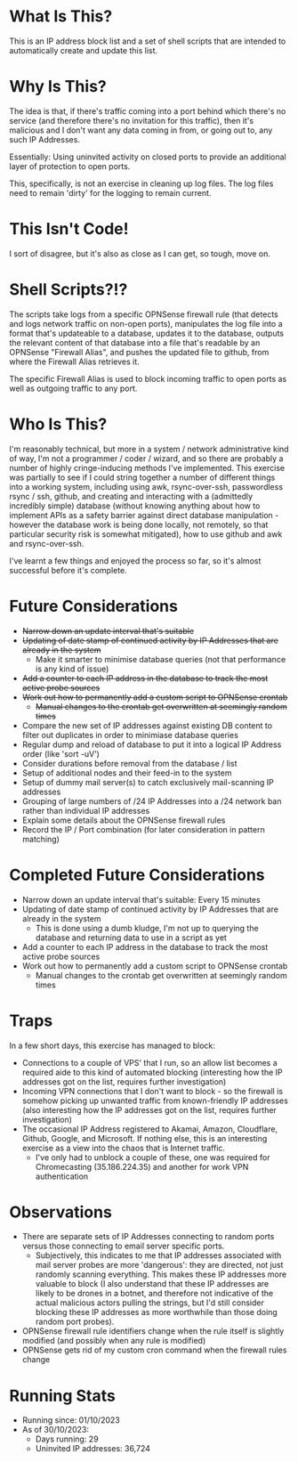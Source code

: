 # What Is This?
This is an IP address block list and a set of shell scripts that are intended to automatically create and update this list.

# Why Is This?
The idea is that, if there's traffic coming into a port behind which there's no service (and therefore there's no invitation for this traffic), then it's malicious and I don't want any data coming in from, or going out to, any such IP Addresses.

Essentially: Using uninvited activity on closed ports to provide an additional layer of protection to open ports.

This, specifically, is not an exercise in cleaning up log files. The log files need to remain 'dirty' for the logging to remain current.

# This Isn't Code!
I sort of disagree, but it's also as close as I can get, so tough, move on.

# Shell Scripts?!?
The scripts take logs from a specific OPNSense firewall rule (that detects and logs network traffic on non-open ports), manipulates the log file into a format that's updateable to a database, updates it to the database, outputs the relevant content of that database into a file that's readable by an OPNSense "Firewall Alias", and pushes the updated file to github, from where the Firewall Alias retrieves it.

The specific Firewall Alias is used to block incoming traffic to open ports as well as outgoing traffic to any port.

# Who Is This?
I'm reasonably technical, but more in a system / network administrative kind of way, I'm not a programmer / coder / wizard, and so there are probably a number of highly cringe-inducing methods I've implemented. This exercise was partially to see if I could string together a number of different things into a working system, including using awk, rsync-over-ssh, passwordless rsync / ssh, github, and creating and interacting with a (admittedly incredibly simple) database (without knowing anything about how to implement APIs as a safety barrier against direct database manipulation - however the database work is being done locally, not remotely, so that particular security risk is somewhat mitigated), how to use github and awk and rsync-over-ssh.

I've learnt a few things and enjoyed the process so far, so it's almost successful before it's complete.

# Future Considerations

- ~~Narrow down an update interval that's suitable~~
- ~~Updating of date stamp of continued activity by IP Addresses that are already in the system~~
  - Make it smarter to minimise database queries (not that performance is any kind of issue)
- ~~Add a counter to each IP address in the database to track the most active probe sources~~
- ~~Work out how to permanently add a custom script to OPNSense crontab~~
  - ~~Manual changes to the crontab get overwritten at seemingly random times~~
- Compare the new set of IP addresses against existing DB content to filter out duplicates in order to minimiase database queries
- Regular dump and reload of database to put it into a logical IP Address order (like 'sort -uV')
- Consider durations before removal from the database / list
- Setup of additional nodes and their feed-in to the system
- Setup of dummy mail server(s) to catch exclusively mail-scanning IP addresses
- Grouping of large numbers of /24 IP Addresses into a /24 network ban rather than individual IP addresses
- Explain some details about the OPNSense firewall rules
- Record the IP / Port combination (for later consideration in pattern matching)

# Completed Future Considerations

- Narrow down an update interval that's suitable: Every 15 minutes
- Updating of date stamp of continued activity by IP Addresses that are already in the system
  - This is done using a dumb kludge, I'm not up to querying the database and returning data to use in a script as yet
- Add a counter to each IP address in the database to track the most active probe sources
- Work out how to permanently add a custom script to OPNSense crontab
  - Manual changes to the crontab get overwritten at seemingly random times

# Traps
In a few short days, this exercise has managed to block:
- Connections to a couple of VPS' that I run, so an allow list becomes a required aide to this kind of automated blocking (interesting how the IP addresses got on the list, requires further investigation)
- Incoming VPN connections that I don't want to block - so the firewall is somehow picking up unwanted traffic from known-friendly IP addresses (also interesting how the IP addresses got on the list, requires further investigation)
- The occasional IP Address registered to Akamai, Amazon, Cloudflare, Github, Google, and Microsoft. If nothing else, this is an interesting exercise as a view into the chaos that is Internet traffic.
  - I've only had to unblock a couple of these, one was required for Chromecasting (35.186.224.35) and another for work VPN authentication

# Observations
- There are separate sets of IP Addresses connecting to random ports versus those connecting to email server specific ports.
  - Subjectively, this indicates to me that IP addresses associated with mail server probes are more 'dangerous': they are directed, not just randomly scanning everything. This makes these IP addresses more valuable to block (I also understand that these IP addresses are likely to be drones in a botnet, and therefore not indicative of the actual malicious actors pulling the strings, but I'd still consider blocking these IP addresses as more worthwhile than those doing random port probes).
- OPNSense firewall rule identifiers change when the rule itself is slightly modified (and possibly when any rule is modified)
- OPNSense gets rid of my custom cron command when the firewall rules change

# Running Stats
- Running since: 01/10/2023
- As of 30/10/2023:
  - Days running: 29
  - Uninvited IP addresses: 36,724

